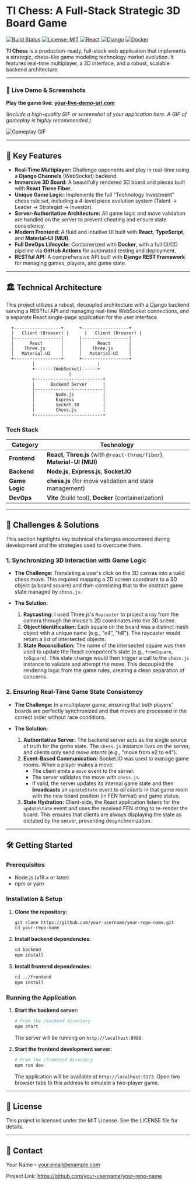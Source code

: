 # TI Chess: A Full-Stack Strategic 3D Board Game

[![Build Status](https://img.shields.io/badge/build-passing-brightgreen?style=for-the-badge)](https://github.com/your-username/your-repo-name)
[![License: MIT](https://img.shields.io/badge/License-MIT-yellow.svg)](https://opensource.org/licenses/MIT)
[![React](https://img.shields.io/badge/React-18-blue?logo=react&style=for-the-badge)](https://reactjs.org/)
[![Django](https://img.shields.io/badge/Django-5.0-darkgreen?logo=django&style=for-the-badge)](https://www.djangoproject.com/)
[![Docker](https://img.shields.io/badge/Docker-Ready-blue?logo=docker&style=for-the-badge)](https://www.docker.com/)

**TI Chess** is a production-ready, full-stack web application that implements a strategic, chess-like game modeling technology market evolution. It features real-time multiplayer, a 3D interface, and a robust, scalable backend architecture.

---

### 🔗 **Live Demo & Screenshots**

**Play the game live:** **[your-live-demo-url.com](https://your-live-demo-url.com)**

*(Include a high-quality GIF or screenshot of your application here. A GIF of gameplay is highly recommended.)*

![Gameplay GIF](https://raw.githubusercontent.com/your-username/your-repo-name/main/docs/gameplay.gif)

---

## 🚀 Key Features

- **Real-Time Multiplayer:** Challenge opponents and play in real-time using a **Django Channels** (WebSocket) backend.
- **Immersive 3D Board:** A beautifully rendered 3D board and pieces built with **React Three Fiber**.
- **Unique Game Logic:** Implements the full "Technology Investment" chess rule set, including a 4-level piece evolution system (Talent → Leader → Strategist → Investor).
- **Server-Authoritative Architecture:** All game logic and move validation are handled on the server to prevent cheating and ensure state consistency.
- **Modern Frontend:** A fluid and intuitive UI built with **React**, **TypeScript**, and **Material-UI (MUI)**.
- **Full DevOps Lifecycle:** Containerized with **Docker**, with a full CI/CD pipeline via **GitHub Actions** for automated testing and deployment.
- **RESTful API:** A comprehensive API built with **Django REST Framework** for managing games, players, and game state.

---

## 🏛️ Technical Architecture

This project utilizes a robust, decoupled architecture with a Django backend serving a RESTful API and managing real-time WebSocket connections, and a separate React single-page application for the user interface.

```
  +------------------+      +------------------+
  |   Client (Browser) |      |   Client (Browser) |
  |------------------|      |------------------|
  |      React       |      |      React       |
  |    Three.js      |      |    Three.js      |
  |   Material-UI    |      |   Material-UI    |
  +------------------+      +------------------+
          |                        |
          +-------(WebSocket)------+
                        |
          +--------------------------+
          |      Backend Server      |
          |--------------------------|
          |        Node.js           |
          |        Express           |
          |        Socket.IO         |
          |        Chess.js          |
          +--------------------------+
```

### Tech Stack

| Category      | Technology                                                              |
|---------------|-------------------------------------------------------------------------|
| **Frontend**  | **React**, **Three.js** (with `@react-three/fiber`), **Material-UI (MUI)** |
| **Backend**   | **Node.js**, **Express.js**, **Socket.IO**                              |
| **Game Logic**| **chess.js** (for move validation and state management)                 |
| **DevOps**    | **Vite** (build tool), **Docker** (containerization)                    |

---

## 🧠 Challenges & Solutions

This section highlights key technical challenges encountered during development and the strategies used to overcome them.

### 1. Synchronizing 3D Interaction with Game Logic

*   **The Challenge:** Translating a user's click on the 3D canvas into a valid chess move. This required mapping a 2D screen coordinate to a 3D object (a board square) and then correlating that to the abstract game state managed by `chess.js`.

*   **The Solution:**
    1.  **Raycasting:** I used Three.js's `Raycaster` to project a ray from the camera through the mouse's 2D coordinates into the 3D scene.
    2.  **Object Identification:** Each square on the board was a distinct mesh object with a unique name (e.g., "e4", "h8"). The raycaster would return a list of intersected objects.
    3.  **State Reconciliation:** The name of the intersected square was then used to update the React component's state (e.g., `fromSquare`, `toSquare`). This state change would then trigger a call to the `chess.js` instance to validate and attempt the move. This decoupled the rendering logic from the game rules, creating a clean separation of concerns.

### 2. Ensuring Real-Time Game State Consistency

*   **The Challenge:** In a multiplayer game, ensuring that both players' boards are perfectly synchronized and that moves are processed in the correct order without race conditions.

*   **The Solution:**
    1.  **Authoritative Server:** The backend server acts as the single source of truth for the game state. The `chess.js` instance lives on the server, and clients only send *move intents* (e.g., "move from e2 to e4").
    2.  **Event-Based Communication:** Socket.IO was used to manage game rooms. When a player makes a move:
        *   The client emits a `move` event to the server.
        *   The server validates the move with `chess.js`.
        *   If valid, the server updates its internal game state and then **broadcasts** an `updateState` event to *all clients* in that game room with the new board position (in FEN format) and game status.
    3.  **State Hydration:** Client-side, the React application listens for the `updateState` event and uses the received FEN string to re-render the board. This ensures that clients are always displaying the state as dictated by the server, preventing desynchronization.

---

## 🛠️ Getting Started

### Prerequisites

- Node.js (v18.x or later)
- npm or yarn

### Installation & Setup

1.  **Clone the repository:**
    ```bash
    git clone https://github.com/your-username/your-repo-name.git
    cd your-repo-name
    ```

2.  **Install backend dependencies:**
    ```bash
    cd backend
    npm install
    ```

3.  **Install frontend dependencies:**
    ```bash
    cd ../frontend
    npm install
    ```

### Running the Application

1.  **Start the backend server:**
    ```bash
    # From the /backend directory
    npm start
    ```
    The server will be running on `http://localhost:8080`.

2.  **Start the frontend development server:**
    ```bash
    # From the /frontend directory
    npm run dev
    ```
    The application will be available at `http://localhost:5173`. Open two browser tabs to this address to simulate a two-player game.

---

## 📄 License

This project is licensed under the MIT License. See the LICENSE file for details.

---

## 📧 Contact

Your Name – your.email@example.com

Project Link: https://github.com/your-username/your-repo-name